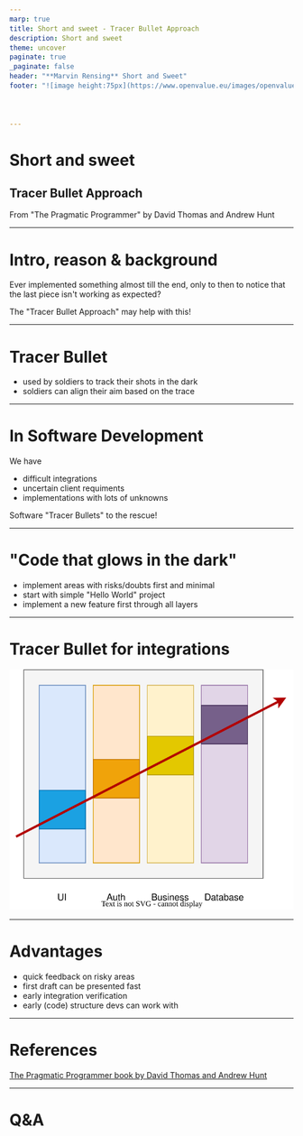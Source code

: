 ```yaml
---
marp: true
title: Short and sweet - Tracer Bullet Approach
description: Short and sweet
theme: uncover
paginate: true
_paginate: false
header: "**Marvin Rensing** Short and Sweet"
footer: "![image height:75px](https://www.openvalue.eu/images/openvalue-color-square.png)"



---
```


# Short and sweet

## Tracer Bullet Approach
From "The Pragmatic Programmer" by David Thomas and Andrew Hunt

---

# Intro, reason & background

Ever implemented something almost till the end, only to then to notice that the last piece isn't working as expected?

The "Tracer Bullet Approach" may help with this!

---

# Tracer Bullet

* used by soldiers to track their shots in the dark
* soldiers can align their aim based on the trace


---

# In Software Development

We have
* difficult integrations
* uncertain client requiments
* implementations with lots of unknowns

Software "Tracer Bullets" to the rescue!

---

# "Code that glows in the dark"

* implement areas with risks/doubts first and minimal
* start with simple "Hello World" project
* implement a new feature first through all layers

---

# Tracer Bullet for integrations

![width:470px](./tracer-bullet-through-layers.drawio.svg)

---

# Advantages

* quick feedback on risky areas
* first draft can be presented fast
* early integration verification
* early (code) structure devs can work with


---

# References


[The Pragmatic Programmer book by David Thomas and Andrew Hunt](https://pragprog.com/titles/tpp20/the-pragmatic-programmer-20th-anniversary-edition/)

---

# Q&A
